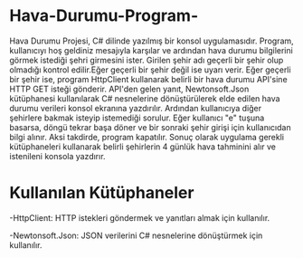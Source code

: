 # Hava-Durumu-Program-
Hava Durumu Projesi, C# dilinde yazılmış bir konsol uygulamasıdır.
Program, kullanıcıyı hoş geldiniz mesajıyla karşılar ve ardından hava durumu bilgilerini görmek istediği şehri girmesini ister. Girilen şehir adı geçerli bir şehir olup olmadığı kontrol edilir.Eğer geçerli bir şehir değil ise uyarı verir. Eğer geçerli bir şehir ise, program HttpClient kullanarak belirli bir hava durumu API'sine HTTP GET isteği gönderir. API'den gelen yanıt, Newtonsoft.Json kütüphanesi kullanılarak C# nesnelerine dönüştürülerek elde edilen hava durumu verileri konsol ekranına yazdırılır. Ardından kullanıcıya diğer şehirlere bakmak isteyip istemediği sorulur. Eğer kullanıcı "e" tuşuna basarsa, döngü tekrar başa döner ve bir sonraki şehir girişi için kullanıcıdan bilgi alınır. Aksi takdirde, program kapatılır. 
Sonuç olarak uygulama gerekli kütüphaneleri kullanarak belirli şehirlerin 4 günlük hava tahminini alır ve istenileni konsola yazdırır.

# Kullanılan Kütüphaneler
-HttpClient: HTTP istekleri göndermek ve yanıtları almak için kullanılır.

-Newtonsoft.Json: JSON verilerini C# nesnelerine dönüştürmek için kullanılır.
